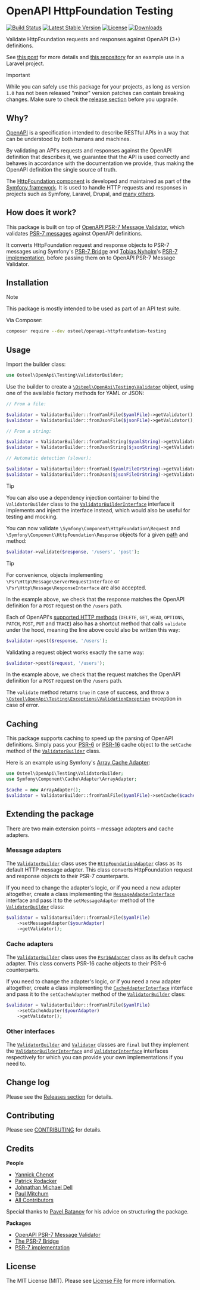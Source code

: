 # OpenAPI HttpFoundation Testing

[![Build Status](https://github.com/osteel/openapi-httpfoundation-testing/workflows/CI/badge.svg)](https://github.com/osteel/openapi-httpfoundation-testing/actions)
[![Latest Stable Version](https://img.shields.io/packagist/v/osteel/openapi-httpfoundation-testing)](https://packagist.org/packages/osteel/openapi-httpfoundation-testing)
[![License](https://img.shields.io/packagist/l/osteel/openapi-httpfoundation-testing)](https://packagist.org/packages/osteel/openapi-httpfoundation-testing)
[![Downloads](https://img.shields.io/packagist/dt/osteel/openapi-httpfoundation-testing)](https://packagist.org/packages/osteel/openapi-httpfoundation-testing)


Validate HttpFoundation requests and responses against OpenAPI (3+) definitions.

See [this post](https://tech.osteel.me/posts/openapi-backed-api-testing-in-php-projects-a-laravel-example "OpenAPI-backed API testing in PHP projects – a Laravel example") for more details and [this repository](https://github.com/osteel/openapi-httpfoundation-testing-laravel-example) for an example use in a Laravel project.

> [!IMPORTANT]
> While you can safely use this package for your projects, as long as version `1.0` has not been released "minor" version patches can contain breaking changes. Make sure to check the [release section](../../releases) before you upgrade.

## Why?

[OpenAPI](https://swagger.io/specification/) is a specification intended to describe RESTful APIs in a way that can be understood by both humans and machines.

By validating an API's requests and responses against the OpenAPI definition that describes it, we guarantee that the API is used correctly and behaves in accordance with the documentation we provide, thus making the OpenAPI definition the single source of truth.

The [HttpFoundation component](https://symfony.com/doc/current/components/http_foundation.html) is developed and maintained as part of the [Symfony framework](https://symfony.com/). It is used to handle HTTP requests and responses in projects such as Symfony, Laravel, Drupal, and [many others](https://symfony.com/components/HttpFoundation).

## How does it work?

This package is built on top of [OpenAPI PSR-7 Message Validator](https://github.com/thephpleague/openapi-psr7-validator), which validates [PSR-7 messages](https://www.php-fig.org/psr/psr-7/) against OpenAPI definitions.

It converts HttpFoundation request and response objects to PSR-7 messages using Symfony's [PSR-7 Bridge](https://symfony.com/doc/current/components/psr7.html) and [Tobias Nyholm](https://github.com/Nyholm)'s [PSR-7 implementation](https://github.com/Nyholm/psr7), before passing them on to OpenAPI PSR-7 Message Validator.

## Installation

> [!NOTE]
> This package is mostly intended to be used as part of an API test suite.

Via Composer:

```bash
composer require --dev osteel/openapi-httpfoundation-testing
```

## Usage

Import the builder class:

```php
use Osteel\OpenApi\Testing\ValidatorBuilder;
```

Use the builder to create a [`\Osteel\OpenApi\Testing\Validator`](/src/Validator.php) object, using one of the available factory methods for YAML or JSON:

```php
// From a file:

$validator = ValidatorBuilder::fromYamlFile($yamlFile)->getValidator();
$validator = ValidatorBuilder::fromJsonFile($jsonFile)->getValidator();

// From a string:

$validator = ValidatorBuilder::fromYamlString($yamlString)->getValidator();
$validator = ValidatorBuilder::fromJsonString($jsonString)->getValidator();

// Automatic detection (slower):

$validator = ValidatorBuilder::fromYaml($yamlFileOrString)->getValidator();
$validator = ValidatorBuilder::fromJson($jsonFileOrString)->getValidator();
```

> [!TIP]
> You can also use a dependency injection container to bind the `ValidatorBuilder` class to the [`ValidatorBuilderInterface`](/src/ValidatorBuilderInterface.php) interface it implements and inject the interface instead, which would also be useful for testing and mocking.

You can now validate `\Symfony\Component\HttpFoundation\Request` and `\Symfony\Component\HttpFoundation\Response` objects for a given [path](https://swagger.io/specification/#paths-object) and method:

```php
$validator->validate($response, '/users', 'post');
```

> [!TIP]
> For convenience, objects implementing `\Psr\Http\Message\ServerRequestInterface` or `\Psr\Http\Message\ResponseInterface` are also accepted.

In the example above, we check that the response matches the OpenAPI definition for a `POST` request on the `/users` path.

Each of OpenAPI's [supported HTTP methods](https://swagger.io/docs/specification/paths-and-operations/ "Paths and Operations") (`DELETE`, `GET`, `HEAD`, `OPTIONS`, `PATCH`, `POST`, `PUT` and `TRACE`) also has a shortcut method that calls `validate` under the hood, meaning the line above could also be written this way:

```php
$validator->post($response, '/users');
```

Validating a request object works exactly the same way:

```php
$validator->post($request, '/users');
```

In the example above, we check that the request matches the OpenAPI definition for a `POST` request on the `/users` path.

The `validate` method returns `true` in case of success, and throw a [`\Osteel\OpenApi\Testing\Exceptions\ValidationException`](/src/Exceptions/ValidationException.php) exception in case of error.

## Caching

This package supports caching to speed up the parsing of OpenAPI definitions. Simply pass your [PSR-6](https://www.php-fig.org/psr/psr-6/) or [PSR-16](https://www.php-fig.org/psr/psr-16/) cache object to the `setCache` method of the [`ValidatorBuilder`](/src/ValidatorBuilder.php) class.

Here is an example using Symfony's [Array Cache Adapter](https://symfony.com/doc/current/components/cache/adapters/array_cache_adapter.html "Array Cache Adapter"):

```php
use Osteel\OpenApi\Testing\ValidatorBuilder;
use Symfony\Component\Cache\Adapter\ArrayAdapter;

$cache = new ArrayAdapter();
$validator = ValidatorBuilder::fromYamlFile($yamlFile)->setCache($cache)->getValidator();
```

## Extending the package

There are two main extension points – message adapters and cache adapters.

### Message adapters

The [`ValidatorBuilder`](/src/ValidatorBuilder.php) class uses the [`HttpFoundationAdapter`](/src/Adapters/HttpFoundationAdapter.php) class as its default HTTP message adapter. This class converts HttpFoundation request and response objects to their PSR-7 counterparts.

If you need to change the adapter's logic, or if you need a new adapter altogether, create a class implementing the [`MessageAdapterInterface`](/src/Adapters/MessageAdapterInterface.php) interface and pass it to the `setMessageAdapter` method of the [`ValidatorBuilder`](/src/ValidatorBuilder.php) class:

```php
$validator = ValidatorBuilder::fromYamlFile($yamlFile)
    ->setMessageAdapter($yourAdapter)
    ->getValidator();
```

### Cache adapters

The [`ValidatorBuilder`](/src/ValidatorBuilder.php) class uses the [`Psr16Adapter`](/src/Cache/Psr16Adapter.php) class as its default cache adapter. This class converts PSR-16 cache objects to their PSR-6 counterparts.

If you need to change the adapter's logic, or if you need a new adapter altogether, create a class implementing the [`CacheAdapterInterface`](/src/Cache/CacheAdapterInterface.php) interface and pass it to the `setCacheAdapter` method of the [`ValidatorBuilder`](/src/ValidatorBuilder.php) class:

```php
$validator = ValidatorBuilder::fromYamlFile($yamlFile)
    ->setCacheAdapter($yourAdapter)
    ->getValidator();
```

### Other interfaces

The [`ValidatorBuilder`](/src/ValidatorBuilder.php) and [`Validator`](/src/Validator.php) classes are `final` but they implement the [`ValidatorBuilderInterface`](/src/ValidatorBuilderInterface.php) and [`ValidatorInterface`](/src/ValidatorInterface.php) interfaces respectively for which you can provide your own implementations if you need to.

## Change log

Please see the [Releases section](../../releases) for details.

## Contributing

Please see [CONTRIBUTING](/.github/CONTRIBUTING.md) for details.

## Credits

**People**

- [Yannick Chenot](https://github.com/osteel)
- [Patrick Rodacker](https://github.com/lordrhodos)
- [Johnathan Michael Dell](https://github.com/johnathanmdell)
- [Paul Mitchum](https://github.com/paul-m)
- [All Contributors](../../contributors)

Special thanks to [Pavel Batanov](https://github.com/scaytrase) for his advice on structuring the package.

**Packages**

- [OpenAPI PSR-7 Message Validator](https://github.com/thephpleague/openapi-psr7-validator)
- [The PSR-7 Bridge](https://symfony.com/doc/current/components/psr7.html)
- [PSR-7 implementation](https://github.com/Nyholm/psr7)

## License

The MIT License (MIT). Please see [License File](LICENSE.md) for more information.
